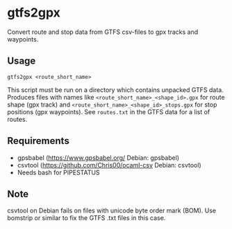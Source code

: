 # gtfs2gpx

Convert route and stop data from GTFS csv-files to gpx tracks and waypoints.

## Usage

    gtfs2gpx <route_short_name>

This script must be run on a directory which contains unpacked GTFS data.
Produces files with names like `<route_short_name>_<shape_id>.gpx` for route
shape (gpx track) and `<route_short_name>_<shape_id>_stops.gpx` for stop
positions (gpx waypoints). See `routes.txt` in the GTFS data for a list of
routes.

## Requirements

 * gpsbabel (https://www.gpsbabel.org/ Debian: gpsbabel)
 * csvtool (https://github.com/Chris00/ocaml-csv Debian: csvtool)
 * Needs bash for PIPESTATUS

## Note

csvtool on Debian fails on files with unicode byte order mark (BOM).
Use bomstrip or similar to fix the GTFS .txt files in this case.

